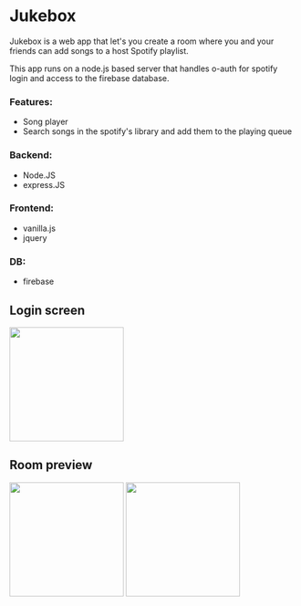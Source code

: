 # Jukebox
Jukebox is a web app that let's you create a room where you and your friends can add songs to a host Spotify playlist.

This app runs on a node.js based server that handles o-auth for spotify login and access to the firebase database.

### Features:
* Song player
* Search songs in the spotify's library and add them to the playing queue

### Backend:
* Node.JS
* express.JS

### Frontend:
* vanilla.js
* jquery

### DB:
* firebase

## Login screen
<img src="https://i.imgur.com/u1FjEZJ.jpeg" width="200" />

## Room preview
<img src="https://i.imgur.com/vYN8hit.jpg" width="200" /> <img src="https://i.imgur.com/tiEgNPq.jpg" width="200" />
